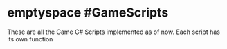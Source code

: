 # emptyspace #GameScripts
These are all the Game C# Scripts implemented as of now.
Each script has its own function

